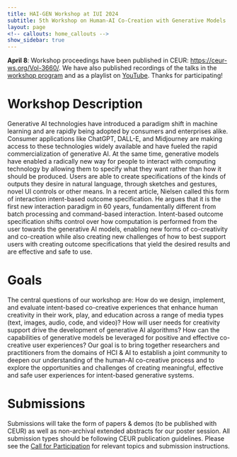 ```yaml
---
title: HAI-GEN Workshop at IUI 2024
subtitle: 5th Workshop on Human-AI Co-Creation with Generative Models
layout: page
<!-- callouts: home_callouts -->
show_sidebar: true
---
```


<div class="notification is-light">
    <p><strong>April 8</strong>: Workshop proceedings have been published in CEUR: <a href="https://ceur-ws.org/Vol-3660/">https://ceur-ws.org/Vol-3660/</a>. We have also published recordings of the talks in the <a href="program">workshop program</a> and as a playlist on <a href="https://youtube.com/playlist?list=PLbKfxsKIOGSKF73h4Yuez78hUC5lh7NXP&si=dOXISB3w97iXd8IJ">YouTube</a>. Thanks for participating!</p>
</div>

# Workshop Description

Generative AI technologies have introduced a paradigm shift in machine learning and are rapidly being adopted by consumers and enterprises alike. Consumer applications like ChatGPT, DALL-E, and Midjourney are making access to these technologies widely available and have fueled the rapid commercialization of generative AI. At the same time, generative models have enabled a radically new way for people to interact with computing technology by allowing them to specify what they want rather than how it should be produced. Users are able to create specifications of the kinds of outputs they desire in natural language, through sketches and gestures, novel UI controls or other means. In a recent article, Nielsen called this form of interaction intent-based outcome specification. He argues that it is the first new interaction paradigm in 60 years, fundamentally different from batch processing and command-based interaction. Intent-based outcome specification shifts control over how computation is performed from the user towards the generative AI models, enabling new forms of co-creativity and co-creation while also creating new challenges of how to best support users with creating outcome specifications that yield the desired results and are effective and safe to use.

# Goals
The central questions of our workshop are: How do we design, implement, and evaluate intent-based co-creative experiences that enhance human creativity in their work, play, and education across a range of media types (text, images, audio, code, and video)? How will user needs for creativity support drive the development of generative AI algorithms? How can the capabilities of generative models be leveraged for positive and effective co-creative user experiences? Our goal is to bring together researchers and practitioners from the domains of HCI & AI to establish a joint community to deepen our understanding of the human-AI co-creative process and to explore the opportunities and challenges of creating meaningful, effective and safe user experiences for intent-based generative systems.

# Submissions

Submissions will take the form of papers & demos (to be published with CEUR) as well as non-archival extended abstracts for our poster session. All submission types should be following CEUR publication guidelines. Please see the [Call for Participation](cfp) for relevant topics and submission instructions.
